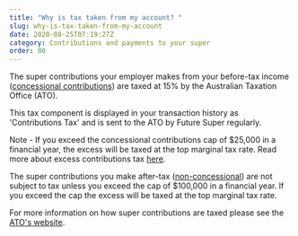 ```yaml
---
title: "Why is tax taken from my account? "
slug: why-is-tax-taken-from-my-account
date: 2020-08-25T07:19:27Z
category: Contributions and payments to your super
order: 80
---
```


The super contributions your employer makes from your before-tax income ([concessional contributions](https://www.ato.gov.au/Individuals/Super/In-detail/Growing-your-super/Super-contributions---too-much-can-mean-extra-tax/?page=2#Concessional_contributions)) are taxed at 15% by the Australian Taxation Office (ATO). 

This tax component is displayed in your transaction history as 'Contributions Tax' and is sent to the ATO by Future Super regularly.  

Note - If you exceed the concessional contributions cap of $25,000 in a financial year, the excess will be taxed at the top marginal tax rate. Read more about excess contributions tax [here](https://www.ato.gov.au/Individuals/Super/In-detail/Growing-your-super/Super-contributions---too-much-can-mean-extra-tax/?anchor=Your_age_and_super_contributions_caps#Your_age_and_super_contributions_caps).

The super contributions you make after-tax ([non-concessional](https://www.ato.gov.au/Individuals/Super/In-detail/Growing-your-super/Super-contributions---too-much-can-mean-extra-tax/?page=3#Non_concessional_contributions)) are not subject to tax unless you exceed the cap of $100,000 in a financial year. If you exceed the cap the excess will be taxed at the top marginal tax rate.  

For more information on how super contributions are taxed please see the [ATO's website](https://www.ato.gov.au/individuals/super/growing-your-super/adding-to-your-super/tax-on-contributions/).
